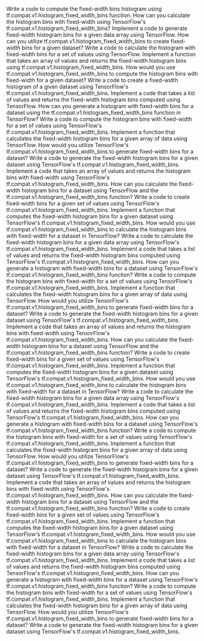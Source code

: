 Write a code to compute the fixed-width bins histogram using tf.compat.v1.histogram_fixed_width_bins function.
How can you calculate the histogram bins with fixed-width using TensorFlow's tf.compat.v1.histogram_fixed_width_bins?
Implement a code to generate fixed-width histogram bins for a given data array using TensorFlow.
How can you utilize tf.compat.v1.histogram_fixed_width_bins to create fixed-width bins for a given dataset?
Write a code to calculate the histogram with fixed-width bins for a set of values using TensorFlow.
Implement a function that takes an array of values and returns the fixed-width histogram bins using tf.compat.v1.histogram_fixed_width_bins.
How would you use tf.compat.v1.histogram_fixed_width_bins to compute the histogram bins with fixed-width for a given dataset?
Write a code to create a fixed-width histogram of a given dataset using TensorFlow's tf.compat.v1.histogram_fixed_width_bins.
Implement a code that takes a list of values and returns the fixed-width histogram bins computed using TensorFlow.
How can you generate a histogram with fixed-width bins for a dataset using the tf.compat.v1.histogram_fixed_width_bins function in TensorFlow?
Write a code to compute the histogram bins with fixed-width for a set of values using TensorFlow's tf.compat.v1.histogram_fixed_width_bins.
Implement a function that calculates the fixed-width histogram bins for a given array of data using TensorFlow.
How would you utilize TensorFlow's tf.compat.v1.histogram_fixed_width_bins to generate fixed-width bins for a dataset?
Write a code to generate the fixed-width histogram bins for a given dataset using TensorFlow's tf.compat.v1.histogram_fixed_width_bins.
Implement a code that takes an array of values and returns the histogram bins with fixed-width using TensorFlow's tf.compat.v1.histogram_fixed_width_bins.
How can you calculate the fixed-width histogram bins for a dataset using TensorFlow and the tf.compat.v1.histogram_fixed_width_bins function?
Write a code to create fixed-width bins for a given set of values using TensorFlow's tf.compat.v1.histogram_fixed_width_bins.
Implement a function that computes the fixed-width histogram bins for a given dataset using TensorFlow's tf.compat.v1.histogram_fixed_width_bins.
How would you use tf.compat.v1.histogram_fixed_width_bins to calculate the histogram bins with fixed-width for a dataset in TensorFlow?
Write a code to calculate the fixed-width histogram bins for a given data array using TensorFlow's tf.compat.v1.histogram_fixed_width_bins.
Implement a code that takes a list of values and returns the fixed-width histogram bins computed using TensorFlow's tf.compat.v1.histogram_fixed_width_bins.
How can you generate a histogram with fixed-width bins for a dataset using TensorFlow's tf.compat.v1.histogram_fixed_width_bins function?
Write a code to compute the histogram bins with fixed-width for a set of values using TensorFlow's tf.compat.v1.histogram_fixed_width_bins.
Implement a function that calculates the fixed-width histogram bins for a given array of data using TensorFlow.
How would you utilize TensorFlow's tf.compat.v1.histogram_fixed_width_bins to generate fixed-width bins for a dataset?
Write a code to generate the fixed-width histogram bins for a given dataset using TensorFlow's tf.compat.v1.histogram_fixed_width_bins.
Implement a code that takes an array of values and returns the histogram bins with fixed-width using TensorFlow's tf.compat.v1.histogram_fixed_width_bins.
How can you calculate the fixed-width histogram bins for a dataset using TensorFlow and the tf.compat.v1.histogram_fixed_width_bins function?
Write a code to create fixed-width bins for a given set of values using TensorFlow's tf.compat.v1.histogram_fixed_width_bins.
Implement a function that computes the fixed-width histogram bins for a given dataset using TensorFlow's tf.compat.v1.histogram_fixed_width_bins.
How would you use tf.compat.v1.histogram_fixed_width_bins to calculate the histogram bins with fixed-width for a dataset in TensorFlow?
Write a code to calculate the fixed-width histogram bins for a given data array using TensorFlow's tf.compat.v1.histogram_fixed_width_bins.
Implement a code that takes a list of values and returns the fixed-width histogram bins computed using TensorFlow's tf.compat.v1.histogram_fixed_width_bins.
How can you generate a histogram with fixed-width bins for a dataset using TensorFlow's tf.compat.v1.histogram_fixed_width_bins function?
Write a code to compute the histogram bins with fixed-width for a set of values using TensorFlow's tf.compat.v1.histogram_fixed_width_bins.
Implement a function that calculates the fixed-width histogram bins for a given array of data using TensorFlow.
How would you utilize TensorFlow's tf.compat.v1.histogram_fixed_width_bins to generate fixed-width bins for a dataset?
Write a code to generate the fixed-width histogram bins for a given dataset using TensorFlow's tf.compat.v1.histogram_fixed_width_bins.
Implement a code that takes an array of values and returns the histogram bins with fixed-width using TensorFlow's tf.compat.v1.histogram_fixed_width_bins.
How can you calculate the fixed-width histogram bins for a dataset using TensorFlow and the tf.compat.v1.histogram_fixed_width_bins function?
Write a code to create fixed-width bins for a given set of values using TensorFlow's tf.compat.v1.histogram_fixed_width_bins.
Implement a function that computes the fixed-width histogram bins for a given dataset using TensorFlow's tf.compat.v1.histogram_fixed_width_bins.
How would you use tf.compat.v1.histogram_fixed_width_bins to calculate the histogram bins with fixed-width for a dataset in TensorFlow?
Write a code to calculate the fixed-width histogram bins for a given data array using TensorFlow's tf.compat.v1.histogram_fixed_width_bins.
Implement a code that takes a list of values and returns the fixed-width histogram bins computed using TensorFlow's tf.compat.v1.histogram_fixed_width_bins.
How can you generate a histogram with fixed-width bins for a dataset using TensorFlow's tf.compat.v1.histogram_fixed_width_bins function?
Write a code to compute the histogram bins with fixed-width for a set of values using TensorFlow's tf.compat.v1.histogram_fixed_width_bins.
Implement a function that calculates the fixed-width histogram bins for a given array of data using TensorFlow.
How would you utilize TensorFlow's tf.compat.v1.histogram_fixed_width_bins to generate fixed-width bins for a dataset?
Write a code to generate the fixed-width histogram bins for a given dataset using TensorFlow's tf.compat.v1.histogram_fixed_width_bins.